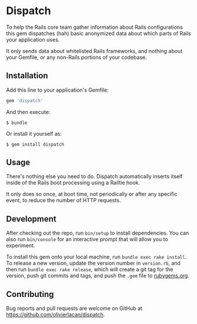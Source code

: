# Dispatch

To help the Rails core team gather information about Rails configurations
this gem dispatches (hah) basic anonymized data about which parts of Rails
your application uses.

It only sends data about whitelisted Rails frameworks, and nothing
about your Gemfile, or any non-Rails portions of your codebase.

## Installation

Add this line to your application's Gemfile:

```ruby
gem 'dispatch'
```

And then execute:

    $ bundle

Or install it yourself as:

    $ gem install dispatch

## Usage

There's nothing else you need to do. Dispatch automatically inserts
itself inside of the Rails boot processing using a Railtie hook.

It only does so once, at boot time, not periodically or after any
specific event, to reduce the number of HTTP requests.

## Development

After checking out the repo, run `bin/setup` to install dependencies.
You can also run `bin/console` for an interactive prompt that will allow
you to experiment.

To install this gem onto your local machine, run `bundle exec rake
install`. To release a new version, update the version number in
`version.rb`, and then run `bundle exec rake release`, which will create
a git tag for the version, push git commits and tags, and push the
`.gem` file to [rubygems.org](https://rubygems.org).

## Contributing

Bug reports and pull requests are welcome on GitHub at
https://github.com/olivierlacan/dispatch.

